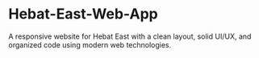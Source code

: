 # Hebat-East-Web-App
A responsive website for Hebat East with a clean layout, solid UI/UX, and organized code using modern web technologies.
